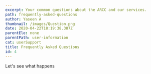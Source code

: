 ```yaml
---
excerpt: Your common questions about the ARCC and our services.
path: frequently-asked-questions
author: Yaseen A
thumbnail: /images/Question.png
date: 2020-04-22T18:19:38.387Z
parentEle: none
parentPath: user-information
cat: userSupport
title: Frequently Asked Questions
id: 4
---
```

Let's see what happens
